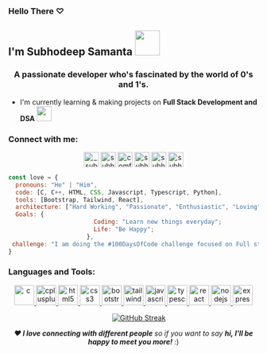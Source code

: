 ### Hello There ♡
## I'm Subhodeep Samanta <img src="https://media.giphy.com/media/mGcNjsfWAjY5AEZNw6/giphy.gif" width="50">

<h3 align="center">A passionate developer who's fascinated by the world of 0's and 1's.</h3>

- I'm currently learning & making projects on **Full Stack Development and DSA** <img src="https://media.giphy.com/media/VgCDAzcKvsR6OM0uWg/giphy.gif" width="30"> 

<h3 align="left">Connect with me:</h3>
<p align="center">
<a href="https://twitter.com/_subhodeep" target="_blank"><img align="center" src="https://cdn.iconscout.com/icon/free/png-512/free-twitter-2038532-1718517.png?f=webp&w=256" alt="_subhodeep" height="30"/></a>
<a href="https://linkedin.com/in/subhodeepsamanta" target="_blank"><img align="center" src="https://cdn.iconscout.com/icon/premium/png-512-thumb/linkedin-2752135-2284952.png?f=webp&w=256" alt="subhodeepsamanta" height="30" /></a>
<a href="https://instagram.com/comfortablydeep" target="_blank"><img align="center" src="https://cdn.iconscout.com/icon/free/png-512/free-instagram-1868978-1583142.png?f=webp&w=256" alt="comfortablydeep" height="30" /></a>
<a href="https://www.leetcode.com/subhodeepsamanta" target="_blank"><img align="center" src="https://cdn.iconscout.com/icon/free/png-512/free-leetcode-3521542-2944960.png?f=webp&w=256" alt="subhodeepsamanta" height="30" /></a>
<a href="https://www.discord.com/users/saikoukami" target="_blank"><img align="center" src="https://cdn.iconscout.com/icon/free/png-512/free-discord-3691244-3073764.png?f=webp&w=256" alt="subhodeepsamanta" height="30" /></a>
<a href="mailto:subhodeepsamanta2005@gmail.com" target="_blank"><img align="center" src="https://cdn.iconscout.com/icon/free/png-512/free-gmail-30-722694.png?f=webp&w=256" alt="subhodeepsamanta2005" height="30" /></a>

</p>

```javascript
const love = {
  pronouns: "He" | "Him",
  code: [C, C++, HTML, CSS, Javascript, Typescript, Python],
  tools: [Bootstrap, Tailwind, React],
  architecture: ["Hard Working", "Passionate", "Enthusiastic", "Loving"],
  Goals: {
                        Coding: "Learn new things everyday";
                        Life: "Be Happy";
                      },
 challenge: "I am doing the #100DaysOfCode challenge focused on Full stack development"
}
```

<h3 align="left">Languages and Tools:</h3>
<p align="center"> <a href="https://www.cprogramming.com/" target="_blank" rel="noreferrer"> <img src="https://cdn.iconscout.com/icon/free/png-512/free-c-57-1175191.png?f=webp&w=256" alt="c" height="40"/> </a>
  <a href="https://www.w3schools.com/cpp/" target="_blank" rel="noreferrer"> <img src="https://cdn.iconscout.com/icon/free/png-512/free-c-4-226082.png?f=webp&w=256" alt="cplusplus" height="40"/> </a>
  <a href="https://www.w3.org/html/" target="_blank" rel="noreferrer"> <img src="https://cdn.iconscout.com/icon/free/png-512/free-html-3628838-3030115.png?f=webp&w=256" alt="html5" height="40"/> </a>
  <a href="https://www.w3schools.com/css/" target="_blank" rel="noreferrer"> <img src="https://cdn.iconscout.com/icon/free/png-512/free-css-131-722685.png?f=webp&w=256" alt="css3" height="40"/> </a>
  <a href="https://getbootstrap.com" target="_blank" rel="noreferrer"> <img src="https://cdn.iconscout.com/icon/free/png-512/free-bootstrap-7-1175254.png?f=webp&w=256" alt="bootstrap" height="40"/> </a>
  <a href="https://tailwindcss.com/" target="_blank" rel="noreferrer"> <img src="https://cdn.worldvectorlogo.com/logos/tailwindcss.svg" alt="tailwind" width="40" height="40" /> </a> 
  <a href="https://developer.mozilla.org/en-US/docs/Web/JavaScript" target="_blank" rel="noreferrer"> <img src="https://cdn.iconscout.com/icon/free/png-512/free-javascript-1-225993.png?f=webp&w=256" alt="javascript" height="40"/> </a>
  <a href="https://www.typescriptlang.org/" target="_blank" rel="noreferrer"> <img src="https://cdn.iconscout.com/icon/free/png-512/free-typescript-1-1175078.png?f=webp&w=256" alt="typescript" width="40" height="40"/> </a> 
  <a href="https://reactjs.org/" target="_blank" rel="noreferrer"> <img src="https://cdn.worldvectorlogo.com/logos/react-2.svg" alt="react" height="40"/> </a> 
  <a href="https://nodejs.org" target="_blank" rel="noreferrer"> <img src="https://cdn.iconscout.com/icon/free/png-512/free-nodejs-2-226035.png?f=webp&w=256" alt="nodejs" height="40"/> </a>
  <a href="https://expressjs.com" target="_blank" rel="noreferrer"> <img src="https://cdn.iconscout.com/icon/free/png-512/free-express-8-1175029.png?f=webp&w=256" alt="express" height="40"/> </a> 
</p>


&nbsp;&nbsp;&nbsp;&nbsp;&nbsp;&nbsp;&nbsp;&nbsp;&nbsp;&nbsp;&nbsp;&nbsp;&nbsp;&nbsp;&nbsp;&nbsp;&nbsp;&nbsp;&nbsp;&nbsp;&nbsp;&nbsp;&nbsp;&nbsp;&nbsp;&nbsp;&nbsp;&nbsp;&nbsp;&nbsp;&nbsp;&nbsp;&nbsp;&nbsp;&nbsp;&nbsp;&nbsp;&nbsp;&nbsp;&nbsp;&nbsp;&nbsp;&nbsp;&nbsp;&nbsp;&nbsp;&nbsp;&nbsp;&nbsp;&nbsp;&nbsp;&nbsp;&nbsp;<a href="https://git.io/streak-stats"><img src="https://streak-stats.demolab.com?user=SubhodeepSamanta&theme=github-dark-dimmed&hide_border=true&border_radius=30&background=70%2C050F1A%2C12244A&stroke=E4DEEB&ring=E192FF&fire=EB5454&currStreakNum=BFE2EB&sideLabels=EBEBEB&currStreakLabel=E4EBD9&sideNums=C6DAEB" alt="GitHub Streak" /></a><br>
<p align="center"><em><b>♥ I love connecting with different people</b> so if you want to say <b>hi, I'll be happy to meet you more!</b></em> :)</p>

